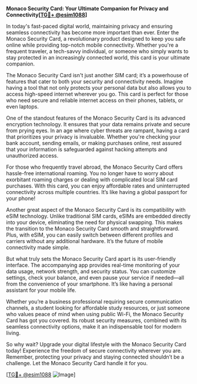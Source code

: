 **Monaco Security Card: Your Ultimate Companion for Privacy and Connectivity[[TG💪+ @esim1088](https://t.me/s/esim1088)]**

In today's fast-paced digital world, maintaining privacy and ensuring seamless connectivity has become more important than ever. Enter the Monaco Security Card, a revolutionary product designed to keep you safe online while providing top-notch mobile connectivity. Whether you're a frequent traveler, a tech-savvy individual, or someone who simply wants to stay protected in an increasingly connected world, this card is your ultimate companion.

The Monaco Security Card isn't just another SIM card; it’s a powerhouse of features that cater to both your security and connectivity needs. Imagine having a tool that not only protects your personal data but also allows you to access high-speed internet wherever you go. This card is perfect for those who need secure and reliable internet access on their phones, tablets, or even laptops.

One of the standout features of the Monaco Security Card is its advanced encryption technology. It ensures that your data remains private and secure from prying eyes. In an age where cyber threats are rampant, having a card that prioritizes your privacy is invaluable. Whether you're checking your bank account, sending emails, or making purchases online, rest assured that your information is safeguarded against hacking attempts and unauthorized access.

For those who frequently travel abroad, the Monaco Security Card offers hassle-free international roaming. You no longer have to worry about exorbitant roaming charges or dealing with complicated local SIM card purchases. With this card, you can enjoy affordable rates and uninterrupted connectivity across multiple countries. It’s like having a global passport for your phone!

Another great aspect of the Monaco Security Card is its compatibility with eSIM technology. Unlike traditional SIM cards, eSIMs are embedded directly into your device, eliminating the need for physical swapping. This makes the transition to the Monaco Security Card smooth and straightforward. Plus, with eSIM, you can easily switch between different profiles and carriers without any additional hardware. It’s the future of mobile connectivity made simple.

But what truly sets the Monaco Security Card apart is its user-friendly interface. The accompanying app provides real-time monitoring of your data usage, network strength, and security status. You can customize settings, check your balance, and even pause your service if needed—all from the convenience of your smartphone. It’s like having a personal assistant for your mobile life.

Whether you’re a business professional requiring secure communication channels, a student looking for affordable study resources, or just someone who values peace of mind when using public Wi-Fi, the Monaco Security Card has got you covered. Its robust security measures, combined with its seamless connectivity options, make it an indispensable tool for modern living.

So why wait? Upgrade your digital lifestyle with the Monaco Security Card today! Experience the freedom of secure connectivity wherever you are. Remember, protecting your privacy and staying connected shouldn’t be a challenge. Let the Monaco Security Card handle it for you.

[[TG💪+ @esim1088](https://t.me/s/esim1088) ![Image](https://i.postimg.cc/Y0z9fWf4/image.png)]